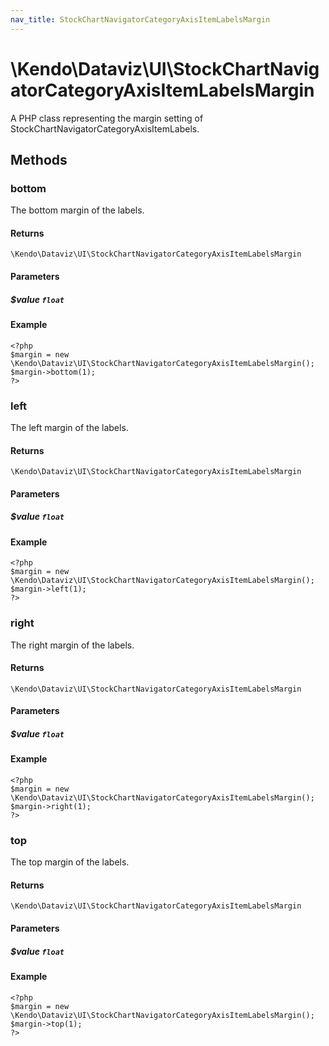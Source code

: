 ```yaml
---
nav_title: StockChartNavigatorCategoryAxisItemLabelsMargin
---
```


# \Kendo\Dataviz\UI\StockChartNavigatorCategoryAxisItemLabelsMargin

A PHP class representing the margin setting of StockChartNavigatorCategoryAxisItemLabels.


## Methods

### bottom
The bottom margin of the labels.

#### Returns
`\Kendo\Dataviz\UI\StockChartNavigatorCategoryAxisItemLabelsMargin`

#### Parameters

##### $value `float`



#### Example 
    <?php
    $margin = new \Kendo\Dataviz\UI\StockChartNavigatorCategoryAxisItemLabelsMargin();
    $margin->bottom(1);
    ?>

### left
The left margin of the labels.

#### Returns
`\Kendo\Dataviz\UI\StockChartNavigatorCategoryAxisItemLabelsMargin`

#### Parameters

##### $value `float`



#### Example 
    <?php
    $margin = new \Kendo\Dataviz\UI\StockChartNavigatorCategoryAxisItemLabelsMargin();
    $margin->left(1);
    ?>

### right
The right margin of the labels.

#### Returns
`\Kendo\Dataviz\UI\StockChartNavigatorCategoryAxisItemLabelsMargin`

#### Parameters

##### $value `float`



#### Example 
    <?php
    $margin = new \Kendo\Dataviz\UI\StockChartNavigatorCategoryAxisItemLabelsMargin();
    $margin->right(1);
    ?>

### top
The top margin of the labels.

#### Returns
`\Kendo\Dataviz\UI\StockChartNavigatorCategoryAxisItemLabelsMargin`

#### Parameters

##### $value `float`



#### Example 
    <?php
    $margin = new \Kendo\Dataviz\UI\StockChartNavigatorCategoryAxisItemLabelsMargin();
    $margin->top(1);
    ?>

